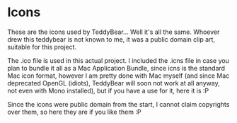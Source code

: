 # Icons

These are the icons used by TeddyBear... Well it's all the same.
Whoever drew this teddybear is not known to me, it was a public domain clip art, suitable for this project.

The .ico file is used in this actual project.
I included the .icns file in case you plan to bundle it all as a Mac Application Bundle, since icns is the standard Mac icon format, however I am pretty done with Mac myself (and since Mac deprecated OpenGL (idiots), TeddyBear will soon not work at all anyway, not even with Mono installed), but if you have a use for it, here it is :P

Since the icons were public domain from the start, I cannot claim copyrights over them, so here they are if you like them :P

